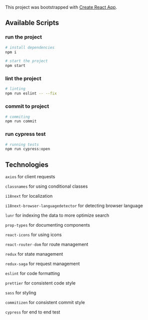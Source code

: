 This project was bootstrapped with [Create React App](https://github.com/facebook/create-react-app).

## Available Scripts

### run the project
```bash
# install dependencies
npm i
```

```bash
# start the project
npm start
```

### lint the project
```bash
# linting
npm run eslint -- --fix
```

### commit to project
```bash
# commiting
npm run commit
```

### run cypress test
```bash
# running tests
npm run cypress:open
```

## Technologies

`axios` for client requests

`classnames` for using conditional classes

`i18next` for localization

`i18next-browser-languagedetector` for detecting browser language

`lunr` for indexing the data to more optimize search

`prop-types` for documenting components

`react-icons` for using icons
 
`react-router-dom` for route management

`redux` for state management

`redux-saga` for request management

`eslint` for code formatting

`prettier` for consistent code style

`sass` for styling

`commitizen` for consistent commit style

`cypress` for end to end test
